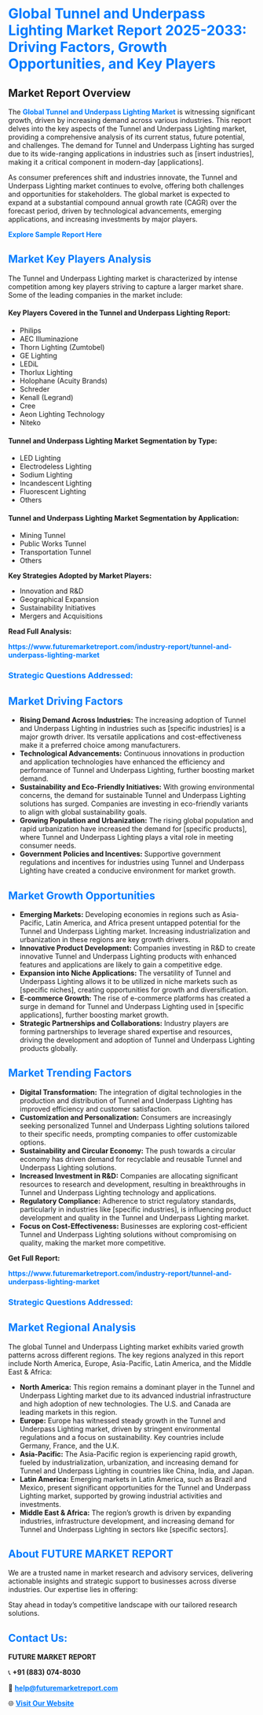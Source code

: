 <h1 style="color: #007BFF;">Global Tunnel and Underpass Lighting Market Report 2025-2033: Driving Factors, Growth Opportunities, and Key Players</h1>

<section id="overview">
<h2>Market Report Overview</h2>
<p>The <a href="https://www.futuremarketreport.com/industry-report/tunnel-and-underpass-lighting-market" style="color: #007BFF; text-decoration: none;"><strong>Global Tunnel and Underpass Lighting Market</strong></a> is witnessing significant growth, driven by increasing demand across various industries. This report delves into the key aspects of the Tunnel and Underpass Lighting market, providing a comprehensive analysis of its current status, future potential, and challenges. The demand for Tunnel and Underpass Lighting has surged due to its wide-ranging applications in industries such as [insert industries], making it a critical component in modern-day [applications].</p>
<p>As consumer preferences shift and industries innovate, the Tunnel and Underpass Lighting market continues to evolve, offering both challenges and opportunities for stakeholders. The global market is expected to expand at a substantial compound annual growth rate (CAGR) over the forecast period, driven by technological advancements, emerging applications, and increasing investments by major players.</p>
</section>

<section id="overview">
<p><a href="https://www.futuremarketreport.com/request-sample/reportId=81538" style="color: #007BFF; text-decoration: none;"><strong>Explore Sample Report Here</strong></a></p>
</section>

<section id="key-players">
<h2 style="color: #007BFF;">Market Key Players Analysis</h2>
<p>The Tunnel and Underpass Lighting market is characterized by intense competition among key players striving to capture a larger market share. Some of the leading companies in the market include:</p>
<h4>Key Players Covered in the Tunnel and Underpass Lighting Report:</h4>
<ul><li>Philips</li><li>AEC Illuminazione</li><li>Thorn Lighting (Zumtobel)</li><li>GE Lighting</li><li>LEDiL</li><li>Thorlux Lighting</li><li>Holophane (Acuity Brands)</li><li>Schreder</li><li>Kenall (Legrand)</li><li>Cree</li><li>Aeon Lighting Technology</li><li>Niteko</li></ul>
<h4>Tunnel and Underpass Lighting Market Segmentation by Type:</h4>
<ul><li>LED Lighting</li><li>Electrodeless Lighting</li><li>Sodium Lighting</li><li>Incandescent Lighting</li><li>Fluorescent Lighting</li><li>Others</li></ul>

<h4>Tunnel and Underpass Lighting Market Segmentation by Application:</h4>
<ul><li>Mining Tunnel</li><li>Public Works Tunnel</li><li>Transportation Tunnel</li><li>Others</li></ul>
<p><strong>Key Strategies Adopted by Market Players:</strong></p>
<ul>
<li>Innovation and R&D</li>
<li>Geographical Expansion</li>
<li>Sustainability Initiatives</li>
<li>Mergers and Acquisitions</li>
</ul>
</section>

<section>
<p><strong>Read Full Analysis: </strong></p><a href="https://www.futuremarketreport.com/industry-report/tunnel-and-underpass-lighting-market" style="color: #007BFF; text-decoration: none;"><strong>https://www.futuremarketreport.com/industry-report/tunnel-and-underpass-lighting-market</strong></a>
<h3 style="color: #007BFF;">Strategic Questions Addressed:</h3>
</section>

<section id="driving-factors">
<h2 style="color: #007BFF;">Market Driving Factors</h2>
<ul>
<li><strong>Rising Demand Across Industries:</strong> The increasing adoption of Tunnel and Underpass Lighting in industries such as [specific industries] is a major growth driver. Its versatile applications and cost-effectiveness make it a preferred choice among manufacturers.</li>
<li><strong>Technological Advancements:</strong> Continuous innovations in production and application technologies have enhanced the efficiency and performance of Tunnel and Underpass Lighting, further boosting market demand.</li>
<li><strong>Sustainability and Eco-Friendly Initiatives:</strong> With growing environmental concerns, the demand for sustainable Tunnel and Underpass Lighting solutions has surged. Companies are investing in eco-friendly variants to align with global sustainability goals.</li>
<li><strong>Growing Population and Urbanization:</strong> The rising global population and rapid urbanization have increased the demand for [specific products], where Tunnel and Underpass Lighting plays a vital role in meeting consumer needs.</li>
<li><strong>Government Policies and Incentives:</strong> Supportive government regulations and incentives for industries using Tunnel and Underpass Lighting have created a conducive environment for market growth.</li>
</ul>
</section>

<section id="growth-opportunities">
<h2 style="color: #007BFF;">Market Growth Opportunities</h2>
<ul>
<li><strong>Emerging Markets:</strong> Developing economies in regions such as Asia-Pacific, Latin America, and Africa present untapped potential for the Tunnel and Underpass Lighting market. Increasing industrialization and urbanization in these regions are key growth drivers.</li>
<li><strong>Innovative Product Development:</strong> Companies investing in R&D to create innovative Tunnel and Underpass Lighting products with enhanced features and applications are likely to gain a competitive edge.</li>
<li><strong>Expansion into Niche Applications:</strong> The versatility of Tunnel and Underpass Lighting allows it to be utilized in niche markets such as [specific niches], creating opportunities for growth and diversification.</li>
<li><strong>E-commerce Growth:</strong> The rise of e-commerce platforms has created a surge in demand for Tunnel and Underpass Lighting used in [specific applications], further boosting market growth.</li>
<li><strong>Strategic Partnerships and Collaborations:</strong> Industry players are forming partnerships to leverage shared expertise and resources, driving the development and adoption of Tunnel and Underpass Lighting products globally.</li>
</ul>
</section>

<section id="trending-factors">
<h2 style="color: #007BFF;">Market Trending Factors</h2>
<ul>
<li><strong>Digital Transformation:</strong> The integration of digital technologies in the production and distribution of Tunnel and Underpass Lighting has improved efficiency and customer satisfaction.</li>
<li><strong>Customization and Personalization:</strong> Consumers are increasingly seeking personalized Tunnel and Underpass Lighting solutions tailored to their specific needs, prompting companies to offer customizable options.</li>
<li><strong>Sustainability and Circular Economy:</strong> The push towards a circular economy has driven demand for recyclable and reusable Tunnel and Underpass Lighting solutions.</li>
<li><strong>Increased Investment in R&D:</strong> Companies are allocating significant resources to research and development, resulting in breakthroughs in Tunnel and Underpass Lighting technology and applications.</li>
<li><strong>Regulatory Compliance:</strong> Adherence to strict regulatory standards, particularly in industries like [specific industries], is influencing product development and quality in the Tunnel and Underpass Lighting market.</li>
<li><strong>Focus on Cost-Effectiveness:</strong> Businesses are exploring cost-efficient Tunnel and Underpass Lighting solutions without compromising on quality, making the market more competitive.</li>
</ul>
</section>

<section>
<p><strong>Get Full Report: </strong></p><a href="https://www.futuremarketreport.com/industry-report/tunnel-and-underpass-lighting-market" style="color: #007BFF; text-decoration: none;"><strong>https://www.futuremarketreport.com/industry-report/tunnel-and-underpass-lighting-market</strong></a>
<h3 style="color: #007BFF;">Strategic Questions Addressed:</h3>
</section>


<section id="regional-analysis">
<h2 style="color: #007BFF;">Market Regional Analysis</h2>
<p>The global Tunnel and Underpass Lighting market exhibits varied growth patterns across different regions. The key regions analyzed in this report include North America, Europe, Asia-Pacific, Latin America, and the Middle East & Africa:</p>
<ul>
<li><strong>North America:</strong> This region remains a dominant player in the Tunnel and Underpass Lighting market due to its advanced industrial infrastructure and high adoption of new technologies. The U.S. and Canada are leading markets in this region.</li>
<li><strong>Europe:</strong> Europe has witnessed steady growth in the Tunnel and Underpass Lighting market, driven by stringent environmental regulations and a focus on sustainability. Key countries include Germany, France, and the U.K.</li>
<li><strong>Asia-Pacific:</strong> The Asia-Pacific region is experiencing rapid growth, fueled by industrialization, urbanization, and increasing demand for Tunnel and Underpass Lighting in countries like China, India, and Japan.</li>
<li><strong>Latin America:</strong> Emerging markets in Latin America, such as Brazil and Mexico, present significant opportunities for the Tunnel and Underpass Lighting market, supported by growing industrial activities and investments.</li>
<li><strong>Middle East & Africa:</strong> The region’s growth is driven by expanding industries, infrastructure development, and increasing demand for Tunnel and Underpass Lighting in sectors like [specific sectors].</li>
</ul>
</section>

<footer>
<h2 style="color: #007BFF;">About FUTURE MARKET REPORT</h2>
<p>We are a trusted name in market research and advisory services, delivering actionable insights and strategic support to businesses across diverse industries. Our expertise lies in offering:</p>

<p>Stay ahead in today’s competitive landscape with our tailored research solutions.</p>

<h2 style="color: #007BFF;">Contact Us:</h2>
<p><strong>FUTURE MARKET REPORT</strong></p>
<p>📞 <strong>+91 (883) 074-8030</strong></p>
<p>📧 <strong><a href="mailto:help@futuremarketreport.com" style="color: #007BFF;">help@futuremarketreport.com</a></strong></p>
<p>🌐 <strong><a href="https://www.futuremarketreport.com/" style="color: #007BFF;">Visit Our Website</a></strong></p>
</footer>